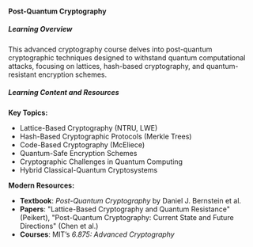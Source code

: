 #### **Post-Quantum Cryptography**

##### Learning Overview
This advanced cryptography course delves into post-quantum cryptographic techniques designed to withstand quantum computational attacks, focusing on lattices, hash-based cryptography, and quantum-resistant encryption schemes.

##### Learning Content and Resources

**Key Topics:**
- Lattice-Based Cryptography (NTRU, LWE)
- Hash-Based Cryptographic Protocols (Merkle Trees)
- Code-Based Cryptography (McEliece)
- Quantum-Safe Encryption Schemes
- Cryptographic Challenges in Quantum Computing
- Hybrid Classical-Quantum Cryptosystems

**Modern Resources:**
- **Textbook**: *Post-Quantum Cryptography* by Daniel J. Bernstein et al.
- **Papers**: "Lattice-Based Cryptography and Quantum Resistance" (Peikert), "Post-Quantum Cryptography: Current State and Future Directions" (Chen et al.)
- **Courses**: MIT’s *6.875: Advanced Cryptography*
